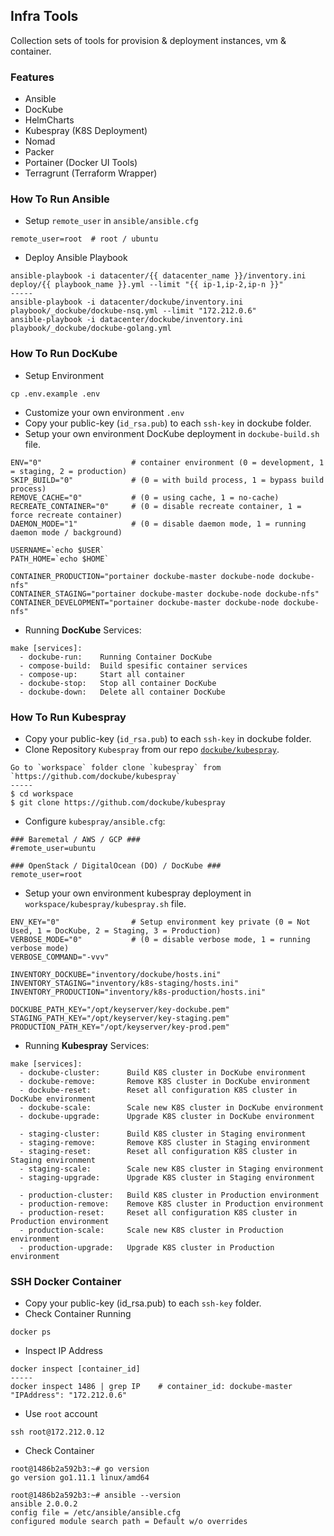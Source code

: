 ## **Infra Tools**

Collection sets of tools for provision & deployment instances, vm & container.

### **Features**
* Ansible
* DocKube
* HelmCharts
* Kubespray (K8S Deployment)
* Nomad
* Packer
* Portainer (Docker UI Tools)
* Terragrunt (Terraform Wrapper)

### **How To Run Ansible**
* Setup `remote_user` in `ansible/ansible.cfg`

```
remote_user=root  # root / ubuntu
```

* Deploy Ansible Playbook

```
ansible-playbook -i datacenter/{{ datacenter_name }}/inventory.ini deploy/{{ playbook_name }}.yml --limit "{{ ip-1,ip-2,ip-n }}"
-----
ansible-playbook -i datacenter/dockube/inventory.ini playbook/_dockube/dockube-nsq.yml --limit "172.212.0.6"
ansible-playbook -i datacenter/dockube/inventory.ini playbook/_dockube/dockube-golang.yml
```

### **How To Run DocKube**
* Setup Environment

```
cp .env.example .env
```

* Customize your own environment `.env`
* Copy your public-key (`id_rsa.pub`) to each `ssh-key` in dockube folder.
* Setup your own environment DocKube deployment in `dockube-build.sh` file.

```
ENV="0"                    # container environment (0 = development, 1 = staging, 2 = production)
SKIP_BUILD="0"             # (0 = with build process, 1 = bypass build process)
REMOVE_CACHE="0"           # (0 = using cache, 1 = no-cache)
RECREATE_CONTAINER="0"     # (0 = disable recreate container, 1 = force recreate container)
DAEMON_MODE="1"            # (0 = disable daemon mode, 1 = running daemon mode / background)

USERNAME=`echo $USER`
PATH_HOME=`echo $HOME`

CONTAINER_PRODUCTION="portainer dockube-master dockube-node dockube-nfs"
CONTAINER_STAGING="portainer dockube-master dockube-node dockube-nfs"
CONTAINER_DEVELOPMENT="portainer dockube-master dockube-node dockube-nfs"
```

* Running **DocKube** Services:

```
make [services]:
  - dockube-run:    Running Container DocKube
  - compose-build:  Build spesific container services
  - compose-up:     Start all container
  - dockube-stop:   Stop all container DocKube
  - dockube-down:   Delete all container DocKube
```

### **How To Run Kubespray**
* Copy your public-key (`id_rsa.pub`) to each `ssh-key` in dockube folder.
* Clone Repository `Kubespray` from our repo [`dockube/kubespray`](https://github.com/dockube/kubespray).

```
Go to `workspace` folder clone `kubespray` from
`https://github.com/dockube/kubespray`
-----
$ cd workspace
$ git clone https://github.com/dockube/kubespray
```

* Configure `kubespray/ansible.cfg`:

```
### Baremetal / AWS / GCP ###
#remote_user=ubuntu

### OpenStack / DigitalOcean (DO) / DocKube ###
remote_user=root
```

* Setup your own environment kubespray deployment in `workspace/kubespray/kubespray.sh` file.

```
ENV_KEY="0"                # Setup environment key private (0 = Not Used, 1 = DocKube, 2 = Staging, 3 = Production)
VERBOSE_MODE="0"           # (0 = disable verbose mode, 1 = running verbose mode)
VERBOSE_COMMAND="-vvv"

INVENTORY_DOCKUBE="inventory/dockube/hosts.ini"
INVENTORY_STAGING="inventory/k8s-staging/hosts.ini"
INVENTORY_PRODUCTION="inventory/k8s-production/hosts.ini"

DOCKUBE_PATH_KEY="/opt/keyserver/key-dockube.pem"
STAGING_PATH_KEY="/opt/keyserver/key-staging.pem"
PRODUCTION_PATH_KEY="/opt/keyserver/key-prod.pem"
```

* Running **Kubespray** Services:

```
make [services]:
  - dockube-cluster:      Build K8S cluster in DocKube environment
  - dockube-remove:       Remove K8S cluster in DocKube environment
  - dockube-reset:        Reset all configuration K8S cluster in DocKube environment
  - dockube-scale:        Scale new K8S cluster in DocKube environment
  - dockube-upgrade:      Upgrade K8S cluster in DocKube environment

  - staging-cluster:      Build K8S cluster in Staging environment
  - staging-remove:       Remove K8S cluster in Staging environment
  - staging-reset:        Reset all configuration K8S cluster in Staging environment
  - staging-scale:        Scale new K8S cluster in Staging environment
  - staging-upgrade:      Upgrade K8S cluster in Staging environment

  - production-cluster:   Build K8S cluster in Production environment
  - production-remove:    Remove K8S cluster in Production environment
  - production-reset:     Reset all configuration K8S cluster in Production environment
  - production-scale:     Scale new K8S cluster in Production environment
  - production-upgrade:   Upgrade K8S cluster in Production environment
```

### **SSH Docker Container**
* Copy your public-key (id_rsa.pub) to each `ssh-key` folder.
* Check Container Running

```
docker ps
```

* Inspect IP Address

```
docker inspect [container_id]
-----
docker inspect 1486 | grep IP    # container_id: dockube-master
"IPAddress": "172.212.0.6"
```

* Use `root` account

```
ssh root@172.212.0.12
```

* Check Container

```
root@1486b2a592b3:~# go version
go version go1.11.1 linux/amd64

root@1486b2a592b3:~# ansible --version
ansible 2.0.0.2
config file = /etc/ansible/ansible.cfg
configured module search path = Default w/o overrides
```
